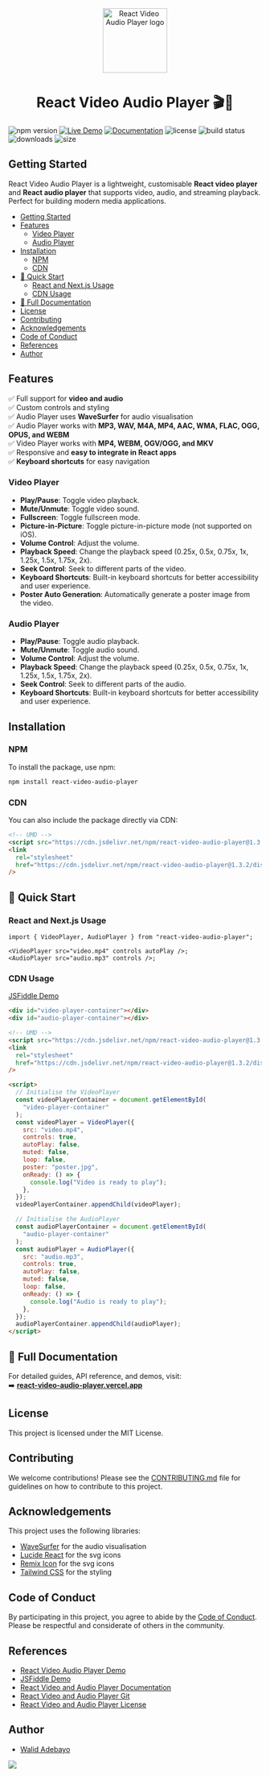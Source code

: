 <div align="center">
  <a href="https://react-video-audio-player.vercel.app">
    <picture>
      <img alt="React Video Audio Player logo" src="https://i.ibb.co/nsrdWgxg/Logo.png" height="128">
    </picture>
  </a>
<h1>React Video Audio Player 🎬🎵</h1>
</div>

![npm version](https://img.shields.io/npm/v/react-video-audio-player)
[![Live Demo](https://img.shields.io/badge/demo-live-blue)](https://react-video-audio-player.vercel.app/demo)
[![Documentation](https://img.shields.io/badge/docs-read-blue)](https://react-video-audio-player.vercel.app/docs)
![license](https://img.shields.io/npm/l/react-video-audio-player)
![build status](https://img.shields.io/github/actions/workflow/status/Walidadebayo/react-video-audio-player/ci.yml)
![downloads](https://img.shields.io/npm/dt/react-video-audio-player)
![size](https://img.shields.io/bundlephobia/min/react-video-audio-player)

## Getting Started

React Video Audio Player is a lightweight, customisable **React video player** and **React audio player** that supports video, audio, and streaming playback. Perfect for building modern media applications.

- [Getting Started](#getting-started)
- [Features](#features)
  - [Video Player](#video-player)
  - [Audio Player](#audio-player)
- [Installation](#installation)
  - [NPM](#npm)
  - [CDN](#cdn)
- [🚀 Quick Start](#-quick-start)
  - [React and Next.js Usage](#react-and-nextjs-usage)
  - [CDN Usage](#cdn-usage)
- [📖 Full Documentation](#-full-documentation)
- [License](#license)
- [Contributing](#contributing)
- [Acknowledgements](#acknowledgements)
- [Code of Conduct](#code-of-conduct)
- [References](#references)
- [Author](#author)

## Features

✅ Full support for **video and audio**  
✅ Custom controls and styling  
✅ Audio Player uses **WaveSurfer** for audio visualisation  
✅ Audio Player works with **MP3, WAV, M4A, MP4, AAC, WMA, FLAC, OGG, OPUS, and WEBM**  
✅ Video Player works with **MP4, WEBM, OGV/OGG, and MKV**  
✅ Responsive and **easy to integrate in React apps**  
✅ **Keyboard shortcuts** for easy navigation

### Video Player

- **Play/Pause**: Toggle video playback.
- **Mute/Unmute**: Toggle video sound.
- **Fullscreen**: Toggle fullscreen mode.
- **Picture-in-Picture**: Toggle picture-in-picture mode (not supported on iOS).
- **Volume Control**: Adjust the volume.
- **Playback Speed**: Change the playback speed (0.25x, 0.5x, 0.75x, 1x, 1.25x, 1.5x, 1.75x, 2x).
- **Seek Control**: Seek to different parts of the video.
- **Keyboard Shortcuts**: Built-in keyboard shortcuts for better accessibility and user experience.
- **Poster Auto Generation**: Automatically generate a poster image from the video.

### Audio Player

- **Play/Pause**: Toggle audio playback.
- **Mute/Unmute**: Toggle audio sound.
- **Volume Control**: Adjust the volume.
- **Playback Speed**: Change the playback speed (0.25x, 0.5x, 0.75x, 1x, 1.25x, 1.5x, 1.75x, 2x).
- **Seek Control**: Seek to different parts of the audio.
- **Keyboard Shortcuts**: Built-in keyboard shortcuts for better accessibility and user experience.

## Installation

### NPM

To install the package, use npm:

```bash
npm install react-video-audio-player
```

### CDN

You can also include the package directly via CDN:

```html
<!-- UMD -->
<script src="https://cdn.jsdelivr.net/npm/react-video-audio-player@1.3.2/dist/index.umd.min.js"></script>
<link
  rel="stylesheet"
  href="https://cdn.jsdelivr.net/npm/react-video-audio-player@1.3.2/dist/video-audio-player.min.css"
/>
```

## 🚀 Quick Start

### React and Next.js Usage

```tsx
import { VideoPlayer, AudioPlayer } from "react-video-audio-player";

<VideoPlayer src="video.mp4" controls autoPlay />;
<AudioPlayer src="audio.mp3" controls />;
```

### CDN Usage

[JSFiddle Demo](https://jsfiddle.net/cp7jzgwe/3/)

```html
<div id="video-player-container"></div>
<div id="audio-player-container"></div>

<!-- UMD -->
<script src="https://cdn.jsdelivr.net/npm/react-video-audio-player@1.3.2/dist/index.umd.min.js"></script>
<link
  rel="stylesheet"
  href="https://cdn.jsdelivr.net/npm/react-video-audio-player@1.3.2/dist/video-audio-player.min.css"
/>

<script>
  // Initialise the VideoPlayer
  const videoPlayerContainer = document.getElementById(
    "video-player-container"
  );
  const videoPlayer = VideoPlayer({
    src: "video.mp4",
    controls: true,
    autoPlay: false,
    muted: false,
    loop: false,
    poster: "poster.jpg",
    onReady: () => {
      console.log("Video is ready to play");
    },
  });
  videoPlayerContainer.appendChild(videoPlayer);

  // Initialise the AudioPlayer
  const audioPlayerContainer = document.getElementById(
    "audio-player-container"
  );
  const audioPlayer = AudioPlayer({
    src: "audio.mp3",
    controls: true,
    autoPlay: false,
    muted: false,
    loop: false,
    onReady: () => {
      console.log("Audio is ready to play");
    },
  });
  audioPlayerContainer.appendChild(audioPlayer);
</script>
```

## 📖 Full Documentation

For detailed guides, API reference, and demos, visit:  
➡️ **[react-video-audio-player.vercel.app](https://react-video-audio-player.vercel.app/docs)**

## License

This project is licensed under the MIT License.

## Contributing

We welcome contributions! Please see the [CONTRIBUTING.md](https://github.com/Walidadebayo/react-video-audio-player/blob/main/CONTRIBUTING.md) file for guidelines on how to contribute to this project.

## Acknowledgements

This project uses the following libraries:

- [WaveSurfer](https://wavesurfer.xyz/) for the audio visualisation
- [Lucide React](https://lucide.dev/) for the svg icons
- [Remix Icon](https://remixicon.com/) for the svg icons
- [Tailwind CSS](https://tailwindcss.com/) for the styling

## Code of Conduct

By participating in this project, you agree to abide by the [Code of Conduct](https://github.com/Walidadebayo/react-video-audio-player/blob/main/CODE_OF_CONDUCT.md). Please be respectful and considerate of others in the community.

## References

- [React Video Audio Player Demo](https://react-video-audio-player.vercel.app/demo)
- [JSFiddle Demo](https://jsfiddle.net/cp7jzgwe/3/)
- [React Video and Audio Player Documentation](https://react-video-audio-player.vercel.app/docs)
- [React Video and Audio Player Git](https://github.com/Walidadebayo/react-video-audio-player.git)
- [React Video and Audio Player License](https://github.com/Walidadebayo/react-video-audio-player/blob/main/LICENSE)

## Author

- [Walid Adebayo](https://walidadebayo.netlify.app/)

<a href="https://www.buymeacoffee.com/walidadebayo"><img src="https://img.buymeacoffee.com/button-api/?text=Buy me a coffee&emoji=&slug=walidadebayo&button_colour=FFDD00&font_colour=000000&font_family=Comic&outline_colour=000000&coffee_colour=ffffff" /></a>

